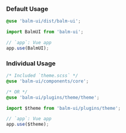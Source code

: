 ### Default Usage

```scss
@use 'balm-ui/dist/balm-ui';
```

```js
import BalmUI from 'balm-ui';

// `app`: Vue app
app.use(BalmUI);
```

### Individual Usage

```scss
/* Included `theme.scss` */
@use 'balm-ui/components/core';

/* OR */
@use 'balm-ui/plugins/theme/theme';
```

```js
import $theme from 'balm-ui/plugins/theme';

// `app`: Vue app
app.use($theme);
```
